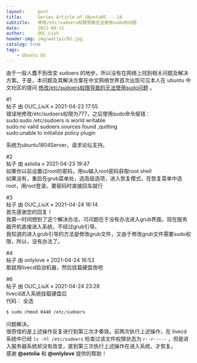 ```yaml
---
layout:     post
title:      Series Article of UbuntuOS -- 14       
subtitle:   修改/etc/sudoers权限导致无法使用sudo的问题               
date:       2021-09-11
author:     OUC_LiuX
header-img: img/wallpic02.jpg
catalog: true
tags:
    - Ubuntu OS
---
```


由于一般人蠢不到改变 sudoers 的地步，所以没有在网络上找到相关问题及解决方案。于是，本问题及其解决方案在中文网络世界首次出现可见本人在 ubuntu 中文社区的提问 [修改/etc/sudoers权限导致的无法使用sudo问题](https://forum.ubuntu.org.cn/viewtopic.php?t=492090) 。      

#1    
帖子 由 OUC_LiuX » 2021-04-23 17:55    
错误地修改/etc/sudoers权限为777，之后使用sudo命令报错：     
sudo:sudo /etc/sudoers is world writable      
sudo:no valid sudoers sources found ,quitting      
sudo:unable to initialize policy plugin     

系统为ubuntu1804Server，请求论坛支持。     

#2    
帖子 由 astolia » 2021-04-23 19:47     
如果你以前设置过root的密码，用su输入root密码获取root shell      
如果没有，重启在grub菜单处，选高级选项，进入恢复模式，在恢复菜单中选root，用root登录。要密码时直接回车就行      

#3    
帖子 由 OUC_LiuX » 2021-04-24 16:14       
首先感谢您的回复！      
我第一时间想到了这个解决办法，可问题在于没有办法进入grub界面。现在服务器开机直接进入系统，不经过grub引导。     
我知道的进入grub引导的方法是修改grub文件，又由于修改grub文件需要sudo权限，所以，没有办法了。     

#4     
帖子 由 onlylove » 2021-04-24 16:53     
那就用livecd启动机器，然后挂载硬盘改吧       

#6       
帖子 由 OUC_LiuX » 2021-04-24 23:28     
livecd进入系统挂载硬盘后      
代码： 全选      
```bash    
$ sudo chmod 0440 /etc/sudoers
```       

问题解决。     
很奇怪的是上述操作反复进行到第三次才奏效。前两次执行上述操作，在 livecd 系统中已经 `ls -hl /etc/sudoers` 检查过该文件权限状态为 `r--r-----` ，但是进入服务器系统却没有改变，直到第三次执行上述操作在进入系统，才恢复。     
感谢 **@astolia** 和 **@onlylove** 提供的帮助！      